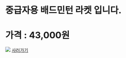 
<html>
<body>
<H1>중급자용 배드민턴 라켓 입니다.</H1>
<H1>가격 : 43,000원 </H1>
<img src="http://postfiles11.naver.net/20150530_218/ioio9961_1432975756992cij3q_JPEG/%C1%DF%B1%DE%C0%DA%BF%EB%B6%F3%C4%CF.jpg?type=w3" />
<a href="http://www.badmintonmarket.co.kr/front/productdetail.php?productcode=047005006000000011&code=047002001000&sort=">사러가기 </a>
</body>
</html>
